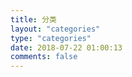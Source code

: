 ```yaml
---
title: 分类
layout: "categories"
type: "categories"
date: 2018-07-22 01:00:13
comments: false
---
```

